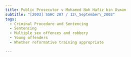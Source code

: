 ```yaml
---
title: Public Prosecutor v Mohamed Noh Hafiz bin Osman
subtitle: "[2003] SGHC 207 / 12\_September\_2003"
tags:
  - Criminal Procedure and Sentencing
  - Sentencing
  - Multiple sex offences and robbery
  - Young offenders
  - Whether reformative training appropriate

---
```


